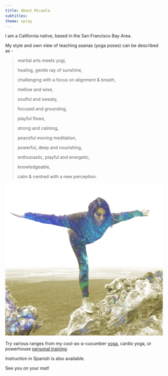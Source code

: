 ```yaml
---
title: About Micaela
subtitles:
theme: spray
---
```


I am a California native, based in the San Francisco Bay Area.

My style and own view of teaching asanas (yoga poses) can be described as -

> martial arts meets yogi,
>
> healing, gentle ray of sunshine,
>
> challenging with a focus on alignment & breath,
>
> mellow and wise,
>
> soulful and sweaty,
>
> focused and grounding,
>
> playful flows,
>
> strong and calming,
>
> peaceful moving meditation,
>
> powerful, deep and nourishing,
>
> enthusiastic, playful and energetic,
>
> knowledgeable,
>
> calm & centred with a new perception.

![](/src/lib/cms/media/white_opal.jpg)

Try various ranges from my cool-as-a-cucumber
[yoga](/yoga), cardio yoga, or powerhouse
[personal training](/pt).

Instruction in Spanish is also available.

See you on your mat!
